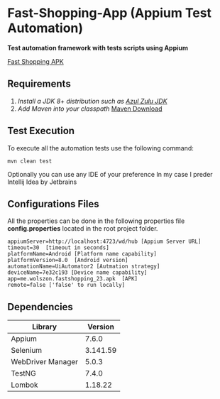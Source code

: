 # Fast-Shopping-App (Appium Test Automation)

**Test automation framework with tests scripts using Appium**

[Fast Shopping APK](https://f-droid.org/repo/me.wolszon.fastshopping_23.apk)

## Requirements

1. *Install a JDK 8+ distribution such as  [Azul Zulu JDK](https://www.azul.com/downloads/?package=jdk)*
2. *Add Maven into your classpath* [Maven Download](https://maven.apache.org/download.cgi)


## Test Execution

To execute all the automation tests use the following command:

`mvn clean test`

Optionally you can use any IDE of  your preference
In my case I preder Intellij Idea by Jetbrains


## Configurations Files

All the properties can be done in the following  properties file **config.properties** located in the root project folder.

	appiumServer=http://localhost:4723/wd/hub [Appium Server URL]
    timeout=30  [timeout in seconds]
	platformName=Android [Platform name capability] 
	platformVersion=8.0  [Android version]
	automationName=UiAutomator2 [Autmation strategy]  
	deviceName=7e32c193 [Device name capability] 
	app=me.wolszon.fastshopping_23.apk  [APK]
	remote=false ['false' to run locally]

## Dependencies

| Library| Version |  
|--|--|  
|Appium|  7.6.0|  
|Selenium  |  3.141.59|  
|WebDriver Manager| 5.0.3 |  
|TestNG       | 7.4.0  |  
|Lombok| 1.18.22|